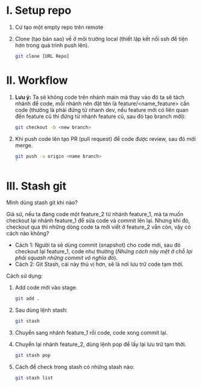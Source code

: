 # I. Setup repo
1. Cứ tạo một empty repo trên remote
2. Clone (tạo bản sao) về ở môi trường local (thiết lập kết nối ssh để tiện hơn trong quá trình push lên).

    ```sh
    git clone [URL Repo]
    ```

# II. Workflow
1. **Lưu ý:** 
Ta sẽ không code trên nhánh main mà thay vào đó ta sẽ tách nhánh để code, mỗi nhánh nên đặt tên là feature/<name_feature> cần code (thường là phải đứng từ nhanh dev, nếu feature mới có liên quan đến feature cũ thì đứng từ nhánh feature cũ, sau đó tạo branch mới):

    ```sh
    git checkout -b <new branch>
    ```
2. Khi push code lên tạo PR (pull request) để code được review, sau đó mới merge.

    ```sh
    git push -u origin <name branch>
    `
# III. Stash git
Mình dùng stash git khi nào?

Giả sử, nếu ta đang code một feature_2 từ nhánh feature_1, mà ta muốn checkout lại nhánh feature_1 để sửa code và commit lên lại. Nhưng khi đó, checkout qua thì những dòng code ta mới viết ở feature_2 vẫn còn, vậy có cách nào không?

- Cách 1: Người ta sẽ dùng commit (snapshot) cho code mới, sau đó checkout lại feature_1, code như thường (_Nhứng cách này mệt ở chỗ lại phải squash những commit vô nghĩa đó_).
- Cách 2: Git Stash, cái này thú vị hơn, sẽ là nơi lưu trữ code tạm thời.

Cách sử dụng:
    
1. Add code mới vào stage.

    ```sh
    git add .
    ```

2. Sau dùng lệnh stash:
    ```sh
    git stash
    ```

3. Chuyển sang nhánh feature_1 rồi code, code xong commit lại.

4. Chuyển lại nhánh feature_2, dùng lệnh pop để lấy lại lưu trữ tạm thời.
    ```sh
    git stash pop
    ```

5. Cách để check trong stash có những stash nào:
    ```sh
    git stash list
    ```
